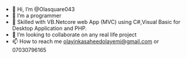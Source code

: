 - 👋 Hi, I’m @Olasquare043
- 👀 I’m a programmer
- 🌱 Skilled with VB.Netcore web App (MVC) using C#,Visual Basic for Desktop Application and PHP.
- 💞️ I’m looking to collaborate on any real life project
- 📫 How to reach me olayinkasaheedolayemi@gmail.com or 07030796165

<!---
Olasquare043/Olasquare043 is a ✨ special ✨ repository because its `README.md` (this file) appears on your GitHub profile.
You can click the Preview link to take a look at your changes.
--->
